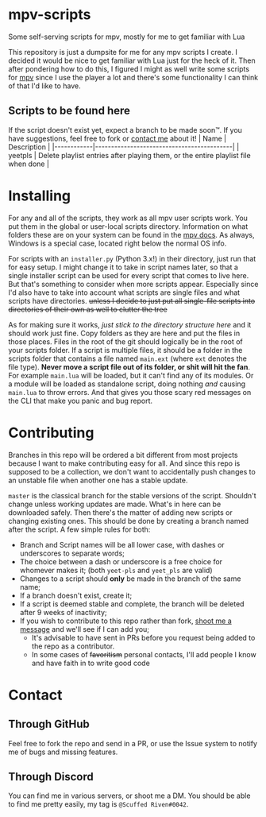 # mpv-scripts #
Some self-serving scripts for mpv, mostly for me to get familiar with Lua

This repository is just a dumpsite for me for any mpv scripts I create. I decided it would be nice to get familiar with Lua just for the heck of it.
Then after pondering how to do this, I figured I might as well write some scripts for [mpv](https://mpv.io) since I use the player a lot and there's some functionality I can think of that I'd like to have.

## Scripts to be found here ##
If the script doesn't exist yet, expect a branch to be made soon™. If you have suggestions, feel free to fork or [contact me](#Contact) about it!
|    Name    |                Description                |
|------------|-------------------------------------------|
| yeetpls    | Delete playlist entries after playing them, or the entire playlist file when done |

# Installing #
For any and all of the scripts, they work as all mpv user scripts work. You put them in the global or user-local scripts directory. Information
on what folders these are on your system can be found in the [mpv docs](https://mpv.io/manual/master/#files).
As always, Windows is a special case, located right below the normal OS info.

For scripts with an `installer.py` (Python 3.x!) in their directory, just run that for easy setup. I might change it to take in script names later, so that a
single installer script can be used for every  script that comes to live here. But that's something to consider when more scripts appear.
Especially since I'd also have to take into account what scripts are single files and what scripts have directories. ~~unless I decide to just put
all single-file scripts into directories of their own as well to clutter the tree~~

As for making sure it works, _just stick to the directory structure here_ and it should work just fine. Copy folders as they are here and put the files in those places. Files in the root of the git
should logically be in the root of your scripts folder. If a script is multiple files, it should be a folder in the scripts folder that contains
a file named `main.ext` (where `ext` denotes the file type). **Never move a script file out of its folder, or shit will hit the fan**.
For example `main.lua` will be loaded, but it can't find any of its modules. Or a module will be loaded as standalone script, doing nothing _and_ causing `main.lua` to
throw errors. And that gives you those scary red messages on the CLI that make you panic and bug report.


# Contributing #
Branches in this repo will be ordered a bit different from most projects because I want to make contributing easy for all. And since this repo is supposed to be a collection, we don't want to accidentally push changes to an unstable file when another one has a stable update.

`master` is the classical branch for the stable versions of the script. Shouldn't change unless working updates are made. What's in here can be downloaded safely. Then there's the matter of adding new scripts or changing existing ones. This should be done by creating a branch named after the script. A few simple rules for both:
- Branch and Script names will be all lower case, with dashes or underscores to separate words;
- The choice between a dash or underscore is a free choice for whomever makes it; (both `yeet-pls` and `yeet_pls` are valid)
- Changes to a script should **only** be made in the branch of the same name;
- If a branch doesn't exist, create it;
- If a script is deemed stable and complete, the branch will be deleted after 9 weeks of inactivity;
- If you wish to contribute to this repo rather than fork, [shoot me a message](#Through-Discord) and we'll see if I can add you;
  - It's advisable to have sent in PRs before you request being added to the repo as a contributor.
  - In some cases of ~~favoritism~~ personal contacts, I'll add people I know and have faith in to write good code

# Contact #
## Through GitHub ##
Feel free to fork the repo and send in a PR, or use the Issue system to notify me of bugs and missing features.

## Through Discord ##
You can find me in various servers, or shoot me a DM. You should be able to find me pretty easily, my tag is `@Scuffed Riven#0042`.
